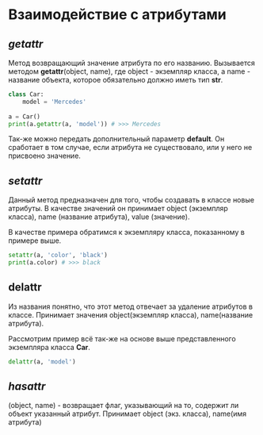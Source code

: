 # Взаимодействие с атрибутами

## _getattr_ <a href="#getattr" id="getattr"></a>

Метод возвращающий значение атрибута по его названию. Вызывается методом **getattr**(object, name), где object - экземпляр класса, а name - название объекта, которое обязательно должно иметь тип **str**.

```python
class Car: 
    model = 'Mercedes'
    
a = Car() 
print(a.getattr(a, 'model')) # >>> Mercedes
```

Так-же можно передать дополнительный параметр **default**. Он сработает в том случае, если атрибута не существовало, или у него не присвоено значение.

## _setattr_ <a href="#setattr" id="setattr"></a>

Данный метод предназначен для того, чтобы создавать в классе новые атрибуты. В качестве значений он принимает object (экземпляр класса), name (название атрибута), value (значение).

В качестве примера обратимся к экземпляру класса, показанному в примере выше.

```python
setattr(a, 'color', 'black')
print(a.color) # >>> black
```

## **delattr** <a href="#delattr" id="delattr"></a>

Из названия понятно, что этот метод отвечает за удаление атрибутов в классе. Принимает значения object(экземпляр класса), name(название атрибута).

Рассмотрим пример всё так-же на основе выше представленного экземпляра класса **Car**.

```python
delattr(a, 'model')
```

## _hasattr_ <a href="#hasattr" id="hasattr"></a>

(object, name) - возвращает флаг, указывающий на то, содержит ли объект указанный атрибут. Принимает object (экз. класса), name(имя атрибута)

